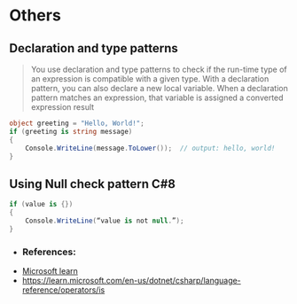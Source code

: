 
# Others

## Declaration and type patterns
>You use declaration and type patterns to check if the run-time type of an expression is compatible with a given type. With a declaration pattern, you can also declare a new local variable. When a declaration pattern matches an expression, that variable is assigned a converted expression result
```csharp
object greeting = "Hello, World!";
if (greeting is string message)
{
    Console.WriteLine(message.ToLower());  // output: hello, world!
}
```

## Using Null check pattern C#8

```csharp
if (value is {}) 
{
    Console.WriteLine(“value is not null.”);
}
```

- ### References:
- [Microsoft learn](https://learn.microsoft.com/en-us/dotnet/csharp/language-reference/operators/patterns#declaration-and-type-patterns)
- https://learn.microsoft.com/en-us/dotnet/csharp/language-reference/operators/is